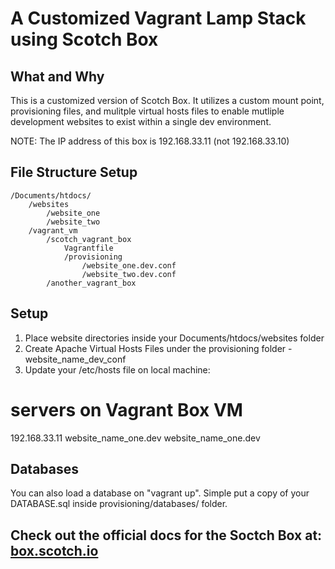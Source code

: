 A Customized Vagrant Lamp Stack using Scotch Box
==========
## What and Why
This is a customized version of Scotch Box. It utilizes a custom mount point, provisioning files, and mulitple virtual hosts files to enable mutliple development websites to exist within a single dev environment. 

NOTE: The IP address of this box is 192.168.33.11 (not 192.168.33.10)

## File Structure Setup
```
/Documents/htdocs/
	/websites
		/website_one
		/website_two
	/vagrant_vm
		/scotch_vagrant_box
			Vagrantfile
			/provisioning
				/website_one.dev.conf
				/website_two.dev.conf
		/another_vagrant_box
```
## Setup
1. Place website directories inside your Documents/htdocs/websites folder
2. Create Apache Virtual Hosts Files under the provisioning folder - website_name_dev_conf
3. Update your /etc/hosts file on local machine:
# servers on Vagrant Box VM
192.168.33.11	website_name_one.dev website_name_one.dev 

## Databases
You can also load a database on "vagrant up". Simple put a copy of your DATABASE.sql inside provisioning/databases/ folder. 

## Check out the official docs for the Soctch Box at: [box.scotch.io](https://box.scotch.io/)
